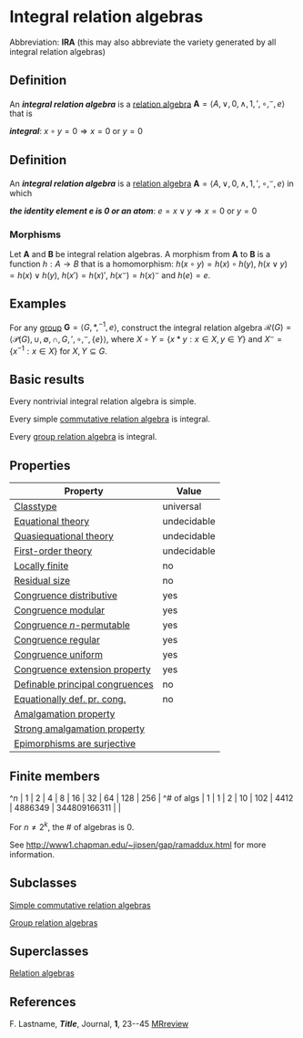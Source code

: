 # Integral relation algebras

Abbreviation: **IRA** (this may also abbreviate the variety generated by all integral relation algebras)


## Definition
An ***integral relation algebra*** is a [relation algebra](relation_algebras.md) $\mathbf{A}=\langle A,\vee,0,
\wedge, 1, ', \circ, ^{\smile}, e\rangle$ that is

***integral***:  $x\circ y=0\Longrightarrow x=0\text{ or }y=0$


## Definition
An ***integral relation algebra*** is a [relation algebra](relation_algebras.md) $\mathbf{A}=\langle A,\vee,0,
\wedge,1,',\circ,^{\smile},e\rangle$ in which 

***the identity element $e$ is $0$ or an atom***: $e=x\vee y\Longrightarrow x=0\text{ or }y=0$


### Morphisms
Let $\mathbf{A}$ and $\mathbf{B}$ be integral relation algebras. A morphism from $\mathbf{A}$ to $\mathbf{B}$ is a function $h:A\rightarrow B$ that is a homomorphism: 
$h(x\circ y)=h(x)\circ h(y)$, $h(x\vee y)=h(x)\vee h(y)$, $h(x')=h(x)'$, $h(x^\smile)=h(x)^\smile$ and $h(e)=e$.


## Examples
For any [group](groups.md) $\mathbf G=\langle G,*,^{-1},e\rangle$, construct the integral relation algebra $\mathcal R(G)=\langle\mathcal P(G),\cup,\emptyset,\cap,G,',\circ,^\smile,\{e\}\rangle$, where $X\circ Y=\{x*y:x\in X,y\in Y\}$ and $X^\smile=\{x^{-1}:x\in X\}$ for $X,Y\subseteq G$.

## Basic results
Every nontrivial integral relation algebra is simple.

Every simple [commutative relation algebra](commutative_relation_algebras.md) is integral.

Every [group relation algebra](group_relation_algebras.md) is integral.

## Properties


|Property|Value|
|---|---|
|[Classtype](classtype.md)                        |universal  |
|[Equational theory](equational_theory.md)                |undecidable  |
|[Quasiequational theory](quasiequational_theory.md)           |undecidable  |
|[First-order theory](first-order_theory.md)               |undecidable  |
|[Locally finite](locally_finite.md)                   |no  |
|[Residual size](residual_size.md)                    |no  |
|[Congruence distributive](congruence_distributive.md)          |yes  |
|[Congruence modular](congruence_modular.md)               |yes  |
|[Congruence $n$-permutable](congruence_$n$-permutable.md)        |yes  |
|[Congruence regular](congruence_regular.md)               |yes  |
|[Congruence uniform](congruence_uniform.md)               |yes  |
|[Congruence extension property](congruence_extension_property.md)    |yes  |
|[Definable principal congruences](definable_principal_congruences.md)  |no  |
|[Equationally def. pr. cong.](equationally_def._pr._cong..md)      |no  |
|[Amalgamation property](amalgamation_property.md)            | |
|[Strong amalgamation property](strong_amalgamation_property.md)     | |
|[Epimorphisms are surjective](epimorphisms_are_surjective.md)      | |

## Finite members
^$n$         | 1 | 2 | 4 |  8 |  16 |       32 |             64 |                     128 | 256 |
^# of algs | 1 | 1 | 2 | 10 | 102 |  4412 |  4886349 | 344809166311 |  | 

For $n\ne 2^k$, the # of algebras is 0.

See http://www1.chapman.edu/~jipsen/gap/ramaddux.html for more information.

## Subclasses
[Simple commutative relation algebras](simple_commutative_relation_algebras.md)

[Group relation algebras](group_relation_algebras.md)


## Superclasses
[Relation algebras](relation_algebras.md)


## References


F. Lastname, ***Title***, Journal, **1**, 23--45 [MRreview](mrreviews.md) 

